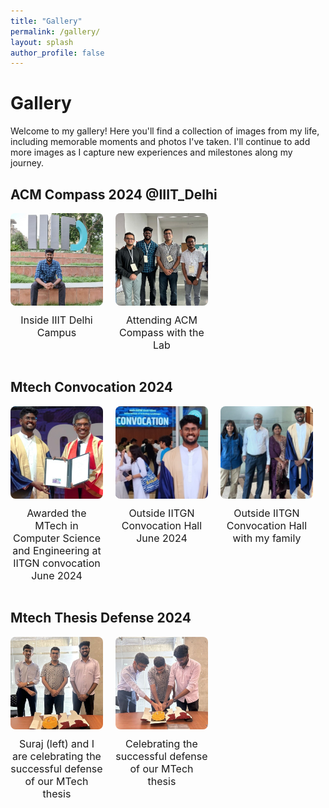```yaml
---
title: "Gallery"
permalink: /gallery/
layout: splash
author_profile: false
---
```


<style>
.gallery-container {
  display: flex;
  flex-wrap: wrap;
  justify-content: flex-start; /* Align items to the start (left) */
  gap: 20px;
}
.gallery-item {
  width: calc(25% - 20px); /* Four items per row with gap */
  box-sizing: border-box;
  text-align: center;
}
.gallery-item img {
  width: 100%;
  height: auto; /* Maintain aspect ratio */
  object-fit: cover; /* Ensure images cover the space without distortion */
  border-radius: 8px;
}
.gallery-item p {
  margin-top: 10px;
  font-size: 16px;
}
@media (max-width: 992px) {
  .gallery-item {
    width: calc(33.33% - 20px); /* Three items per row on medium screens */
  }
}
@media (max-width: 768px) {
  .gallery-item {
    width: calc(50% - 20px); /* Two items per row on smaller screens */
  }
}
@media (max-width: 576px) {
  .gallery-item {
    width: calc(100% - 20px); /* One item per row on extra small screens */
  }
}
</style>

# Gallery 

Welcome to my gallery! Here you'll find a collection of images from my life, including memorable moments and photos I've taken. I'll continue to add more images as I capture new experiences and milestones along my journey.

## ACM Compass 2024 @IIIT_Delhi
<div class="gallery-container">
  <div class="gallery-item">
    <img src="../images/gallery/IIITD1.jpg" alt="Awarded the MTech">
    <p>Inside IIIT Delhi Campus</p>
  </div>  
  <div class="gallery-item">
    <img src="../images/gallery/ACM_Compass1.jpg" alt="Outside IITGN Convocation Hall 2024">
    <p>Attending ACM Compass with the Lab</p>
  </div>
  <!-- Add more images here with descriptions -->
</div>

## Mtech Convocation 2024
<div class="gallery-container">
  <div class="gallery-item">
    <img src="../images/gallery/convocation2.jpg" alt="Awarded the MTech">
    <p>Awarded the MTech in Computer Science and Engineering at IITGN convocation June 2024</p>
  </div>
  <div class="gallery-item">
    <img src="../images/gallery/convocation.jpg" alt="Outside IITGN Convocation Hall 2024">
    <p>Outside IITGN Convocation Hall June 2024</p>
  </div>
  <div class="gallery-item">
    <img src="../images/gallery/convocation3.jpg" alt="Outside IITGN Convocation Hall 2024">
    <p>Outside IITGN Convocation Hall with my family</p>
  </div>
  <!-- Add more images here with descriptions -->
</div>

## Mtech Thesis Defense 2024
<div class="gallery-container">
  <div class="gallery-item">
    <img src="../images/gallery/MtechThesisDefense.jpg" alt="2024 June Mtech defense">
    <p>Suraj (left) and I are celebrating the successful defense of our MTech thesis</p>
  </div>
  <div class="gallery-item">
    <img src="../images/gallery/MtechThesisDefense3.jpg" alt="2024 June Mtech defense">
    <p>Celebrating the successful defense of our MTech thesis</p>
  </div>
  <!-- Add more images here with descriptions -->
</div>
